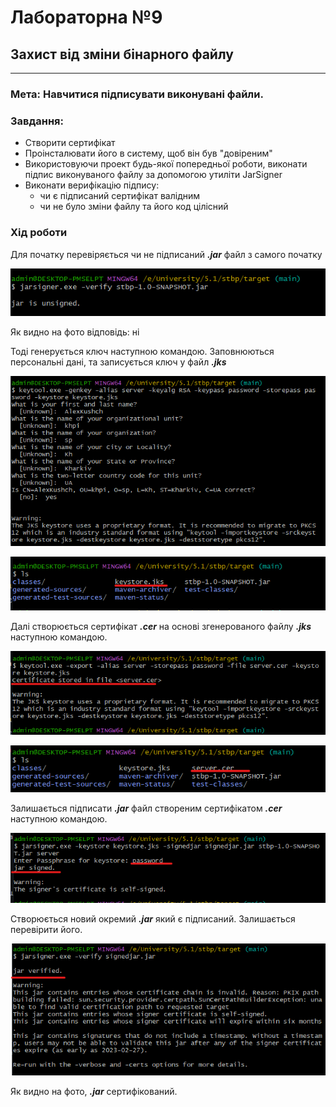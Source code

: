 # Лабораторна №9

## Захист від зміни бінарного файлу

---

### Мета: Навчитися підписувати виконувані файли.

### Завдання:

- Створити сертифікат
- Проінсталювати його в систему, щоб він був "довіреним"
- Використовуючи проект будь-якої попередньої роботи, виконати підпис виконуваного файлу
за допомогою утиліти JarSigner
- Виконати верифікацію підпису:
  - чи є підписаний сертифікат валідним
  - чи не було зміни файлу та його код цілісний

### Хід роботи

Для початку перевіряється чи не підписаний ***.jar*** файл з самого початку


![](doc/1.png)


Як видно на фото відповідь: ні

Тоді генерується ключ наступною командою. Заповнюються персональні дані, та записується ключ у файл ***.jks***

![](doc/2.png)


![](doc/3.png)

Далі створюється сертифікат ***.cer*** на основі згенерованого файлу ***.jks*** наступною командою.

![](doc/4.png)


![](doc/5.png)


Залишається підписати ***.jar*** файл створеним сертифікатом ***.cer*** наступною командою.


![](doc/6.png)


Створюється новий окремий ***.jar*** який є підписаний. Залишається перевірити його.

![](doc/7.png)


Як видно на фото, ***.jar*** сертифікований.